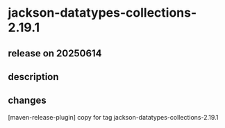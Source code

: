 # jackson-datatypes-collections-2.19.1

## release on 20250614
## description
## changes
[maven-release-plugin] copy for tag jackson-datatypes-collections-2.19.1

